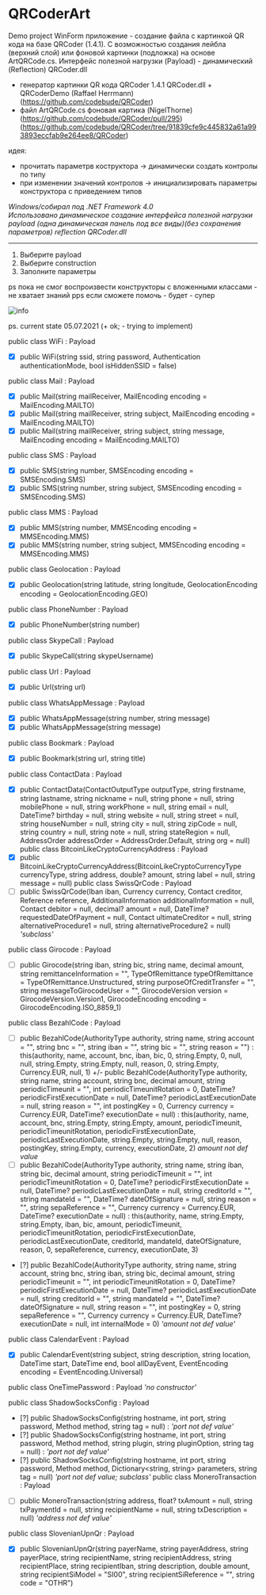 # QRCoderArt
Demo project WinForm приложение - создание файла с картинкой QR кода на базе QRCoder (1.4.1). С возможностью создания лейбла (верхний слой) или фоновой картинки (подложка) на основе ArtQRCode.cs. Интерфейс полезной нагрузки (Payload) - динамический (Reflection) QRCoder.dll 

- генератор картинки QR кода QRCoder 1.4.1 QRCoder.dll + QRCoderDemo (Raffael Herrmann)
  (https://github.com/codebude/QRCoder) 
- файл ArtQRCode.cs фоновая картика (NigelThorne)
  (https://github.com/codebude/QRCoder/pull/295)
  (https://github.com/codebude/QRCoder/tree/91839cfe9c445832a61a993893eccfab9e264ee8/QRCoder) 

идея: 
- прочитать параметрв коструктора -> динамически создать контролы по типу
- при изменении значений контролов -> инициализировать параметры конструктора с приведением типов

_Windows/собирал под  .NET Framework 4.0_  
_Использовано динамическое создание интерфейса полезной нагрузки payload (одна динамическая панель под все виды)(без сохранения параметров) reflection QRCoder.dll_
***
1. Выберите payload  
2. Выберите construction
3. Заполните параметры  

ps
пока не смог воспроизвести конструкторы с вложенными классами - не хватает знаний 
pps
если сможете помочь - будет - супер
  
![info](https://user-images.githubusercontent.com/16114000/124353245-17b01280-dc0e-11eb-8c93-0678d0f841b6.png)

ps.
current state 05.07.2021 (+ ok; - trying to implement)

public class WiFi : Payload
- [x] public WiFi(string ssid, string password, Authentication authenticationMode, bool isHiddenSSID = false)

public class Mail : Payload
- [x] public Mail(string mailReceiver, MailEncoding encoding = MailEncoding.MAILTO)
- [x] public Mail(string mailReceiver, string subject, MailEncoding encoding = MailEncoding.MAILTO)
- [x] public Mail(string mailReceiver, string subject, string message, MailEncoding encoding = MailEncoding.MAILTO)

public class SMS : Payload
- [x] public SMS(string number, SMSEncoding encoding = SMSEncoding.SMS)
- [x] public SMS(string number, string subject, SMSEncoding encoding = SMSEncoding.SMS)

public class MMS : Payload
- [x] public MMS(string number, MMSEncoding encoding = MMSEncoding.MMS)
- [x] public MMS(string number, string subject, MMSEncoding encoding = MMSEncoding.MMS)

public class Geolocation : Payload
- [x] public Geolocation(string latitude, string longitude, GeolocationEncoding encoding = GeolocationEncoding.GEO)

public class PhoneNumber : Payload
- [x] public PhoneNumber(string number)

public class SkypeCall : Payload
- [x] public SkypeCall(string skypeUsername)

public class Url : Payload
- [x] public Url(string url)

public class WhatsAppMessage : Payload
- [x] public WhatsAppMessage(string number, string message)
- [x] public WhatsAppMessage(string message)

public class Bookmark : Payload
- [x] public Bookmark(string url, string title)

public class ContactData : Payload
- [x] public ContactData(ContactOutputType outputType, string firstname, string lastname, string nickname = null, string phone = null, string mobilePhone = null, string workPhone = null, string email = null, DateTime? birthday = null, string website = null, string street = null, string houseNumber = null, string city = null, string zipCode = null, string country = null, string note = null, string stateRegion = null, AddressOrder addressOrder = AddressOrder.Default, string org = null)
public class BitcoinLikeCryptoCurrencyAddress : Payload
- [x] public BitcoinLikeCryptoCurrencyAddress(BitcoinLikeCryptoCurrencyType currencyType, string address, double? amount, string label = null, string message = null)
public class SwissQrCode : Payload
- [ ] public SwissQrCode(Iban iban, Currency currency, Contact creditor, Reference reference, AdditionalInformation additionalInformation = null, Contact debitor = null, decimal? amount = null, DateTime? requestedDateOfPayment = null, Contact ultimateCreditor = null, string alternativeProcedure1 = null, string alternativeProcedure2 = null)
*'subclass'*

public class Girocode : Payload
- [ ] public Girocode(string iban, string bic, string name, decimal amount, string remittanceInformation = "", TypeOfRemittance typeOfRemittance = TypeOfRemittance.Unstructured, string purposeOfCreditTransfer = "", string messageToGirocodeUser = "", GirocodeVersion version = GirocodeVersion.Version1, GirocodeEncoding encoding = GirocodeEncoding.ISO_8859_1)

public class BezahlCode : Payload
- [ ] public BezahlCode(AuthorityType authority, string name, string account = "", string bnc = "", string iban = "", string bic = "", string reason = "") : this(authority, name, account, bnc, iban, bic, 0, string.Empty, 0, null, null, string.Empty, string.Empty, null, reason, 0, string.Empty, Currency.EUR, null, 1)
+/- public BezahlCode(AuthorityType authority, string name, string account, string bnc, decimal amount, string periodicTimeunit = "", int periodicTimeunitRotation = 0, DateTime? periodicFirstExecutionDate = null, DateTime? periodicLastExecutionDate = null, string reason = "", int postingKey = 0, Currency currency = Currency.EUR, DateTime? executionDate = null) : this(authority, name, account, bnc, string.Empty, string.Empty, amount, periodicTimeunit, periodicTimeunitRotation, periodicFirstExecutionDate, periodicLastExecutionDate, string.Empty, string.Empty, null, reason, postingKey, string.Empty, currency, executionDate, 2)
*amount not def value*
- [ ] public BezahlCode(AuthorityType authority, string name, string iban, string bic, decimal amount, string periodicTimeunit = "", int periodicTimeunitRotation = 0, DateTime? periodicFirstExecutionDate = null, DateTime? periodicLastExecutionDate = null, string creditorId = "", string mandateId = "", DateTime? dateOfSignature = null, string reason = "", string sepaReference = "", Currency currency = Currency.EUR, DateTime? executionDate = null) : this(authority, name, string.Empty, string.Empty, iban, bic, amount, periodicTimeunit, periodicTimeunitRotation, periodicFirstExecutionDate, periodicLastExecutionDate, creditorId, mandateId, dateOfSignature, reason, 0, sepaReference, currency, executionDate, 3)
- [?] public BezahlCode(AuthorityType authority, string name, string account, string bnc, string iban, string bic, decimal amount, string periodicTimeunit = "", int periodicTimeunitRotation = 0, DateTime? periodicFirstExecutionDate = null, DateTime? periodicLastExecutionDate = null, string creditorId = "", string mandateId = "", DateTime? dateOfSignature = null, string reason = "", int postingKey = 0, string sepaReference = "", Currency currency = Currency.EUR, DateTime? executionDate = null, int internalMode = 0)
*'amount not def value'*

public class CalendarEvent : Payload
- [x] public CalendarEvent(string subject, string description, string location, DateTime start, DateTime end, bool allDayEvent, EventEncoding encoding = EventEncoding.Universal)

public class OneTimePassword : Payload
*'no constructor'*

public class ShadowSocksConfig : Payload
- [?] public ShadowSocksConfig(string hostname, int port, string password, Method method, string tag = null) :
*'port not def value'*
- [?] public ShadowSocksConfig(string hostname, int port, string password, Method method, string plugin, string pluginOption, string tag = null) :
*'port not def value'*
- [?] public ShadowSocksConfig(string hostname, int port, string password, Method method, Dictionary<string, string> parameters, string tag = null)
*'port not def value; subclass'*
public class MoneroTransaction : Payload
- [ ] public MoneroTransaction(string address, float? txAmount = null, string txPaymentId = null, string recipientName = null, string txDescription = null)
*'address not def value'*

public class SlovenianUpnQr : Payload
- [x] public SlovenianUpnQr(string payerName, string payerAddress, string payerPlace, string recipientName, string recipientAddress, string recipientPlace, string recipientIban, string description, double amount, string recipientSiModel = "SI00", string recipientSiReference = "", string code = "OTHR") 








